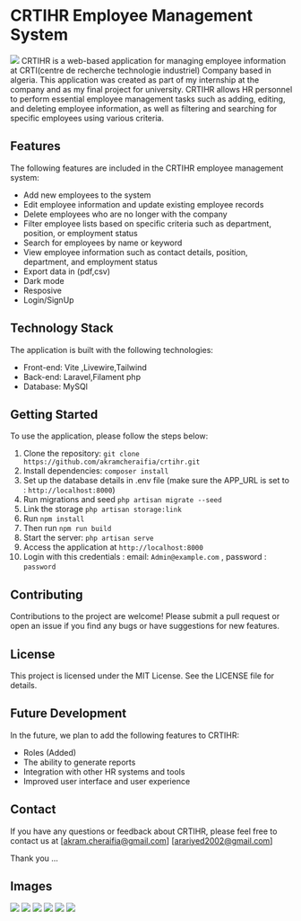 # CRTIHR Employee Management System
<image src="images/crtimockup.png"></image>
CRTIHR is a web-based application for managing employee information at CRTI(centre de recherche technologie industriel) Company based in algeria. This application was created as part of my internship at the company and as my final project for university. CRTIHR allows HR personnel to perform essential employee management tasks such as adding, editing, and deleting employee information, as well as filtering and searching for specific employees using various criteria.

## Features

The following features are included in the CRTIHR employee management system:

* Add new employees to the system
* Edit employee information and update existing employee records
* Delete employees who are no longer with the company
* Filter employee lists based on specific criteria such as department, position, or employment status
* Search for employees by name or keyword
* View employee information such as contact details, position, department, and employment status
* Export data in (pdf,csv)
* Dark mode
* Resposive
* Login/SignUp

## Technology Stack

The application is built with the following technologies:

* Front-end: Vite ,Livewire,Tailwind
* Back-end: Laravel,Filament php
* Database: MySQl

## Getting Started

To use the application, please follow the steps below:

1. Clone the repository: `git clone https://github.com/akramcheraifia/crtihr.git`
2. Install dependencies: `composer install`
3. Set up the database details in .env file (make sure the APP_URL is set to : `http://localhost:8000`)
4. Run migrations and seed `php artisan migrate --seed`
5. Link the storage `php artisan storage:link`
6. Run `npm install`
7. Then run  `npm run build`
7. Start the server: `php artisan serve`
8. Access the application at `http://localhost:8000`
9. Login with this credentials : email: `Admin@example.com` , password : `password`


## Contributing

Contributions to the project are welcome! Please submit a pull request or open an issue if you find any bugs or have suggestions for new features.

## License

This project is licensed under the MIT License. See the LICENSE file for details.


## Future Development

In the future, we plan to add the following features to CRTIHR:

* Roles (Added)
* The ability to generate reports
* Integration with other HR systems and tools
* Improved user interface and user experience

## Contact

If you have any questions or feedback about CRTIHR, please feel free to contact us at [akram.cheraifia@gmail.com]  [arariyed2002@gmail.com]

Thank you ...

## Images
<image src="images/thefour.png"></image>
<image src="images/thethree.png"></image>
<image src="images/image16.png"></image>
<image src="images/thetwo.png"></image>
<image src="images/theone.png"></image>
<image src="images/image26.png"></image>
